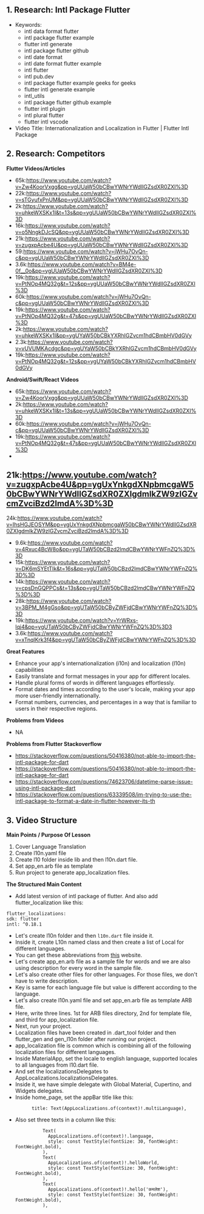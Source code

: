 ## 1. Research: Intl Package Flutter

- Keywords:
    - intl data format flutter
    - intl package flutter example
    - flutter intl generate
    - intl package flutter github
    - intl date format
    - intl date format flutter example
    - intl flutter
    - intl pub.dev
    - intl package flutter example geeks for geeks
    - flutter intl generate example
    - intl_utils
    - intl package flutter github example
    - flutter intl plugin
    - intl plural flutter
    - flutter intl vscode
- Video Title: Internationalization and Localization in Flutter | Flutter Intl Package

## 2. Research: Competitors

**Flutter Videos/Articles**

- 65k:https://www.youtube.com/watch?v=Zw4KoorVxgg&pp=ygUUaW50bCBwYWNrYWdlIGZsdXR0ZXI%3D
- 22k:https://www.youtube.com/watch?v=sTGyufxPnUM&pp=ygUUaW50bCBwYWNrYWdlIGZsdXR0ZXI%3D
- 2k:https://www.youtube.com/watch?v=uhkeWXSKx1I&t=13s&pp=ygUUaW50bCBwYWNrYWdlIGZsdXR0ZXI%3D
- 16k:https://www.youtube.com/watch?v=o5NngkDJcSQ&pp=ygUUaW50bCBwYWNrYWdlIGZsdXR0ZXI%3D
- 21k:https://www.youtube.com/watch?v=zugxpAcbe4U&pp=ygUUaW50bCBwYWNrYWdlIGZsdXR0ZXI%3D
- 59:https://www.youtube.com/watch?v=jWHu7OvQn-c&pp=ygUUaW50bCBwYWNrYWdlIGZsdXR0ZXI%3D
- 3.6k:https://www.youtube.com/watch?v=BM4e-0f__0o&pp=ygUUaW50bCBwYWNrYWdlIGZsdXR0ZXI%3D
- 19k:https://www.youtube.com/watch?v=PtNOp4MQ32g&t=12s&pp=ygUUaW50bCBwYWNrYWdlIGZsdXR0ZXI%3D
- 60k:https://www.youtube.com/watch?v=jWHu7OvQn-c&pp=ygUUaW50bCBwYWNrYWdlIGZsdXR0ZXI%3D
- 19k:https://www.youtube.com/watch?v=PtNOp4MQ32g&t=47s&pp=ygUUaW50bCBwYWNrYWdlIGZsdXR0ZXI%3D
- 2k:https://www.youtube.com/watch?v=uhkeWXSKx1I&pp=ygUYaW50bCBkYXRhIGZvcm1hdCBmbHV0dGVy
- 2.3k:https://www.youtube.com/watch?v=vUVUMKAcdgc&pp=ygUYaW50bCBkYXRhIGZvcm1hdCBmbHV0dGVy
- 19k:https://www.youtube.com/watch?v=PtNOp4MQ32g&t=12s&pp=ygUYaW50bCBkYXRhIGZvcm1hdCBmbHV0dGVy

**Android/Swift/React Videos**

- 65k:https://www.youtube.com/watch?v=Zw4KoorVxgg&pp=ygUUaW50bCBwYWNrYWdlIGZsdXR0ZXI%3D
- 2k:https://www.youtube.com/watch?v=uhkeWXSKx1I&t=13s&pp=ygUUaW50bCBwYWNrYWdlIGZsdXR0ZXI%3D
- 60k:https://www.youtube.com/watch?v=jWHu7OvQn-c&pp=ygUUaW50bCBwYWNrYWdlIGZsdXR0ZXI%3D
- 19k:https://www.youtube.com/watch?v=PtNOp4MQ32g&t=47s&pp=ygUUaW50bCBwYWNrYWdlIGZsdXR0ZXI%3D
-

21k:https://www.youtube.com/watch?v=zugxpAcbe4U&pp=ygUxYnkgdXNpbmcgaW50bCBwYWNrYWdlIGZsdXR0ZXIgdmlkZW9zIGZvcmZvciBzd2lmdA%3D%3D
-
24k:https://www.youtube.com/watch?v=IhsHGJEOSYM&pp=ygUxYnkgdXNpbmcgaW50bCBwYWNrYWdlIGZsdXR0ZXIgdmlkZW9zIGZvcmZvciBzd2lmdA%3D%3D

- 9.6k:https://www.youtube.com/watch?v=4Rxuc4BcW8o&pp=ygUTaW50bCBzd2lmdCBwYWNrYWFnZQ%3D%3D
- 15k:https://www.youtube.com/watch?v=DK6mSYEtTIk&t=16s&pp=ygUTaW50bCBzd2lmdCBwYWNrYWFnZQ%3D%3D
- 14k:https://www.youtube.com/watch?v=cpsDnGQPPCs&t=13s&pp=ygUTaW50bCBzd2lmdCBwYWNrYWFnZQ%3D%3D
- 28k:https://www.youtube.com/watch?v=3BPM_M4gGso&pp=ygUTaW50bCByZWFjdCBwYWNrYWFnZQ%3D%3D
- 19k:https://www.youtube.com/watch?v=YrWRxs-lqj4&pp=ygUTaW50bCByZWFjdCBwYWNrYWFnZQ%3D%3D3
- 3.6k:https://www.youtube.com/watch?v=xTnqlKrk3f4&pp=ygUTaW50bCByZWFjdCBwYWNrYWFnZQ%3D%3D

**Great Features**

- Enhance your app's internationalization (i10n) and localization (l10n) capabilities
- Easily translate and format messages in your app for different locales.
- Handle plural forms of words in different languages effortlessly.
- Format dates and times according to the user's locale, making your app more user-friendly
  internationally.
- Format numbers, currencies, and percentages in a way that is familiar to users in their respective
  regions.

**Problems from Videos**

- NA

**Problems from Flutter Stackoverflow**

- https://stackoverflow.com/questions/50416380/not-able-to-import-the-intl-package-for-dart
- https://stackoverflow.com/questions/50416380/not-able-to-import-the-intl-package-for-dart
- https://stackoverflow.com/questions/74623706/datetime-parse-issue-using-intl-package-dart
- https://stackoverflow.com/questions/63339508/im-trying-to-use-the-intl-package-to-format-a-date-in-flutter-however-its-th

## 3. Video Structure

**Main Points / Purpose Of Lesson**

1. Cover Language Translation
2. Create l10n.yaml file
3. Create l10 folder inside lib and then l10n.dart file.
4. Set app_en.arb file as template
5. Run project to generate app_localization files.

**The Structured Main Content**

- Add latest version of intl package of flutter. And also add flutter_localization like this:

```
flutter_localizations:
sdk: flutter
intl: ^0.18.1
```

- Let's create l10n folder and then `l10n.dart` file inside it.
- Inside it, create L10n named class and then create a list of Local for different languages.
- You can get these abbreviations
  from [this](https://en.wikipedia.org/wiki/List_of_ISO_639_language_codes) website.
- Let's create app_en.arb file as a sample file for words and we are also using description for
  every word in the sample file.
- Let's also create other files for other languages. For those files, we don't have to write
  description.
- Key is same for each language file but value is different according to the language.
- Let's also create l10n.yaml file and set app_en.arb file as template ARB file.
- Here, write three lines. 1st for ARB files directory, 2nd for template file, and third for
  app_localization file.
- Next, run your project.
- Localization files have been created in .dart_tool folder and then flutter_gen and gen_l10n folder
  after running our project.
- app_localization file is common which is combining all of the following localization files for
  different languages.
- Inside MaterialApp, set the locale to english language, supported locales to all languages from l10.dart file.
- And set the localizationsDelegates to AppLocalizations.localizationsDelegates.
- Inside it, we have simple delegate with Global Material, Cupertino, and Widgets delegates.
- Inside home_page, set the appBar title like this:
  ```dart.
        title: Text(AppLocalizations.of(context)!.multiLanguage),
  ```
- Also set three texts in a column like this:
  ```dart.
            Text(
              AppLocalizations.of(context)!.language,
              style: const TextStyle(fontSize: 30, fontWeight: FontWeight.bold),
            ),
            Text(
              AppLocalizations.of(context)!.helloWorld,
              style: const TextStyle(fontSize: 30, fontWeight: FontWeight.bold),
            ),
            Text(
              AppLocalizations.of(context)!.hello('कमलेश'),
              style: const TextStyle(fontSize: 30, fontWeight: FontWeight.bold),
            ),
   ```